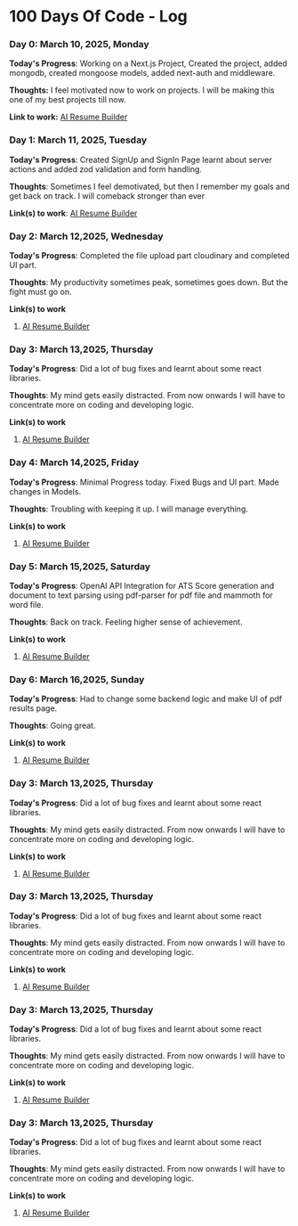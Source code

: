 # 100 Days Of Code - Log

### Day 0: March 10, 2025, Monday

**Today's Progress**: Working on a Next.js Project, Created the project, added mongodb, created mongoose models, added next-auth and middleware.

**Thoughts:** I feel motivated now to work on projects. I will be making this one of my best projects till now.

**Link to work:** [AI Resume Builder](https://github.com/AsimRamdurg12/ai-resume-builder/commit/14a54c176f83a31884ab29297f93e0db696fcd66)

### Day 1: March 11, 2025, Tuesday

**Today's Progress**: Created SignUp and SignIn Page learnt about server actions and added zod validation and form handling.

**Thoughts**: Sometimes I feel demotivated, but then I remember my goals and get back on track. I will comeback stronger than ever

**Link(s) to work**: [AI Resume Builder](https://github.com/AsimRamdurg12/ai-resume-builder/commit/a642a5787e607946529a04340e50cb80ac06d7ed)

### Day 2: March 12,2025, Wednesday

**Today's Progress**: Completed the file upload part cloudinary and completed UI part.

**Thoughts**: My productivity sometimes peak, sometimes goes down. But the fight must go on.

**Link(s) to work**

1. [AI Resume Builder](https://github.com/AsimRamdurg12/ai-resume-builder/commit/14cd898bb9112a622bf0e0af324fe0c768090d59)

### Day 3: March 13,2025, Thursday

**Today's Progress**: Did a lot of bug fixes and learnt about some react libraries.

**Thoughts**: My mind gets easily distracted. From now onwards I will have to concentrate more on coding and developing logic.

**Link(s) to work**

1. [AI Resume Builder](https://github.com/AsimRamdurg12/ai-resume-builder/commit/b99e725d912df36bf6a490183ea0b17478c7425b)

### Day 4: March 14,2025, Friday

**Today's Progress**: Minimal Progress today. Fixed Bugs and UI part. Made changes in Models.

**Thoughts**: Troubling with keeping it up. I will manage everything.

**Link(s) to work**

1. [AI Resume Builder](https://github.com/AsimRamdurg12/ai-resume-builder/commit/975d0247f161c3de864b9164358d9cc3b632e255)

### Day 5: March 15,2025, Saturday

**Today's Progress**: OpenAI API Integration for ATS Score generation and document to text parsing using pdf-parser for pdf file and mammoth for word file.

**Thoughts**: Back on track. Feeling higher sense of achievement.

**Link(s) to work**

1. [AI Resume Builder](https://github.com/AsimRamdurg12/ai-resume-builder/commit/975d0247f161c3de864b9164358d9cc3b632e255)

### Day 6: March 16,2025, Sunday

**Today's Progress**: Had to change some backend logic and make UI of pdf results page.

**Thoughts**: Going great.

**Link(s) to work**

1. [AI Resume Builder](https://github.com/AsimRamdurg12/ai-resume-builder/commit/975d0247f161c3de864b9164358d9cc3b632e255)

### Day 3: March 13,2025, Thursday

**Today's Progress**: Did a lot of bug fixes and learnt about some react libraries.

**Thoughts**: My mind gets easily distracted. From now onwards I will have to concentrate more on coding and developing logic.

**Link(s) to work**

1. [AI Resume Builder](https://github.com/AsimRamdurg12/ai-resume-builder/commit/b99e725d912df36bf6a490183ea0b17478c7425b)

### Day 3: March 13,2025, Thursday

**Today's Progress**: Did a lot of bug fixes and learnt about some react libraries.

**Thoughts**: My mind gets easily distracted. From now onwards I will have to concentrate more on coding and developing logic.

**Link(s) to work**

1. [AI Resume Builder](https://github.com/AsimRamdurg12/ai-resume-builder/commit/b99e725d912df36bf6a490183ea0b17478c7425b)

### Day 3: March 13,2025, Thursday

**Today's Progress**: Did a lot of bug fixes and learnt about some react libraries.

**Thoughts**: My mind gets easily distracted. From now onwards I will have to concentrate more on coding and developing logic.

**Link(s) to work**

1. [AI Resume Builder](https://github.com/AsimRamdurg12/ai-resume-builder/commit/b99e725d912df36bf6a490183ea0b17478c7425b)

### Day 3: March 13,2025, Thursday

**Today's Progress**: Did a lot of bug fixes and learnt about some react libraries.

**Thoughts**: My mind gets easily distracted. From now onwards I will have to concentrate more on coding and developing logic.

**Link(s) to work**

1. [AI Resume Builder](https://github.com/AsimRamdurg12/ai-resume-builder/commit/b99e725d912df36bf6a490183ea0b17478c7425b)
